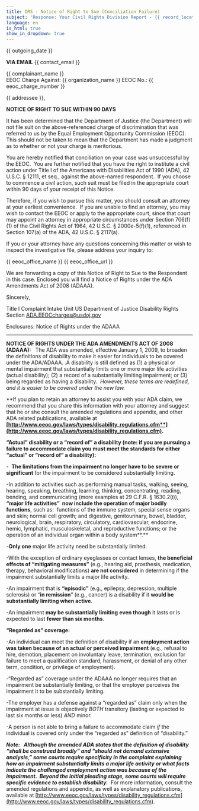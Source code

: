 ```yaml
---
title: DRS - Notice of Right to Sue (Conciliation Failure)
subject: 'Response: Your Civil Rights Division Report - {{ record_locator }} from the {{ section_name }} Section'
language: en
is_html: true
show_in_dropdown: true
---
```


{{ outgoing_date }}  

**VIA EMAIL** {{ contact_email }}

<div class="response-template--hide-in-paper-letter">
{{ complainant_name }}<br>
</div>
EEOC Charge Against: {{ organization_name }}
EEOC No.: {{ eeoc_charge_number }}                      

{{ addressee }},

**NOTICE OF RIGHT TO SUE WITHIN 90 DAYS**

It has been determined that the Department of Justice (the Department) will not file suit on the above-referenced charge of discrimination that was referred to us by the Equal Employment Opportunity Commission (EEOC).  This should not be taken to mean that the Department has made a judgment as to whether or not your charge is meritorious.

You are hereby notified that conciliation on your case was unsuccessful by the EEOC.  You are further notified that you have the right to institute a civil action under Title I of the Americans with Disabilities Act of 1990 (ADA), 42 U.S.C. § 12111, et seq., against the above-named respondent.  If you choose to commence a civil action, such suit must be filed in the appropriate court within 90 days of your receipt of this Notice.

Therefore, if you wish to pursue this matter, you should consult an attorney at your earliest convenience.  If you are unable to find an attorney, you may wish to contact the EEOC or apply to the appropriate court, since that court may appoint an attorney in appropriate circumstances under Section 706(f)(1) of the Civil Rights Act of 1964, 42 U.S.C. § 2000e-5(f)(1), referenced in Section 107(a) of the ADA, 42 U.S.C. § 2117(a).

If you or your attorney have any questions concerning this matter or wish to inspect the investigative file, please address your inquiry to:

{{ eeoc_office_name }}
{{ eeoc_office_url }}

We are forwarding a copy of this Notice of Right to Sue to the Respondent in this case. Enclosed you will find a Notice of Rights under the ADA Amendments Act of 2008 (ADAAA). 

Sincerely,

Title I Complaint Intake Unit
US Department of Justice
Disability Rights Section
[ADA.EEOCcharges@usdoj.gov](mailto:ADA.EEOCcharges@usdoj.gov)

Enclosures:
Notice of Rights under the ADAAA

---

**NOTICE OF RIGHTS UNDER THE ADA AMENDMENTS ACT OF 2008 (ADAAA):**   The ADA was amended, effective January 1, 2009, to broaden the definitions of disability to make it easier for individuals to be covered under the ADA/ADAAA. .A disability is still defined as (1) a physical or mental impairment that substantially limits one or more major life activities (actual disability); (2) a record of a substantially limiting impairment; or (3) being regarded as having a disability.  _However, these terms are redefined, and it is easier to be covered under the new law._ 

**If you plan to retain an attorney to assist you with your ADA claim, we recommend that you share this information with your attorney and suggest that he or she consult the amended regulations and appendix, and other ADA related publications, available at **[**http://www.eeoc.gov/laws/types/disability_regulations.cfm**](http://www.eeoc.gov/laws/types/disability_regulations.cfm)**.**

**“Actual” disability or a “record of” a disability (note: if you are pursuing a failure to accommodate claim you must meet the standards for either “actual” or “record of” a disability):**

-  
**The limitations from the impairment no longer have to be severe or significant** for the impairment to be considered substantially limiting. 

-In addition to activities such as performing manual tasks, walking, seeing, hearing, speaking, breathing, learning, thinking, concentrating, reading, bending, and communicating (more examples at 29 C.F.R. § 1630.2(i)),  **“major life activities”  now include the operation of major bodily functions**, such as:  functions of the immune system, special sense organs and skin; normal cell growth; and digestive, genitourinary, bowel, bladder, neurological, brain, respiratory, circulatory, cardiovascular, endocrine, hemic, lymphatic, musculoskeletal, and reproductive functions; or the operation of an individual organ within a body system**.** 

-**Only one** major life activity need be substantially limited.

-With the exception of ordinary eyeglasses or contact lenses, **the beneficial effects of “mitigating measures”** (e.g., hearing aid, prosthesis, medication, therapy, behavioral modifications) **are not considered** in determining if the impairment substantially limits a major life activity. 

-An impairment that is **“episodic”** (e.g., epilepsy, depression, multiple sclerosis) or “**in remission**” (e.g., cancer) is a disability if it **would be substantially limiting when active**. 

-An impairment **may be substantially limiting** **even though** it lasts or is expected to last **fewer than six months**. 

**“Regarded as” coverage:** 

-An individual can meet the definition of disability if an **employment action was taken because of an actual or perceived impairment** (e.g., refusal to hire, demotion, placement on involuntary leave, termination, exclusion for failure to meet a qualification standard, harassment, or denial of any other term, condition, or privilege of employment).


-“Regarded as” coverage under the ADAAA no longer requires that an impairment be substantially limiting, or that the employer perceives the impairment it to be substantially limiting. 


-The employer has a defense against a “regarded as” claim only when the impairment at issue is objectively _BOTH_ transitory (lasting or expected to last six months or less) _AND_ minor.


-A person is not able to bring a failure to accommodate claim _if_ the individual is covered only under the “regarded as” definition of “disability.”

**_Note:   Although the amended ADA states that the definition of disability “shall be construed broadly” and “should not demand extensive analysis,” some courts require specificity in the complaint explaining how an impairment substantially limits a major life activity or what facts indicate the challenged employment action was because of the impairment.  Beyond the initial pleading stage, some courts will require specific evidence to establish disability._**  For more information, consult the amended regulations and appendix, as well as explanatory publications, available at [http://www.eeoc.gov/laws/types/disability_regulations.cfm](http://www.eeoc.gov/laws/types/disability_regulations.cfm).

